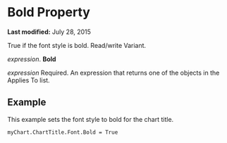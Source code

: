
# Bold Property

 **Last modified:** July 28, 2015

True if the font style is bold. Read/write Variant.

 _expression_. **Bold**

 _expression_ Required. An expression that returns one of the objects in the Applies To list.

## Example

This example sets the font style to bold for the chart title.


```
myChart.ChartTitle.Font.Bold = True
```

